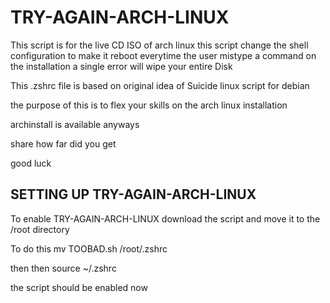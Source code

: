 # TRY-AGAIN-ARCH-LINUX
This script is for the live CD ISO of arch linux 
this script change the shell configuration to make it reboot everytime the user mistype a command on the installation 
a single error will wipe your entire Disk

This .zshrc file is based on original idea of Suicide linux script for debian

the purpose of this is to flex your skills on the arch linux installation

archinstall is available anyways 

share how far did you get

good luck 

## SETTING UP TRY-AGAIN-ARCH-LINUX

To enable TRY-AGAIN-ARCH-LINUX download the script and move it to the /root directory

To do this 
mv TOOBAD.sh /root/.zshrc

then
then source ~/.zshrc

the script should be enabled now
